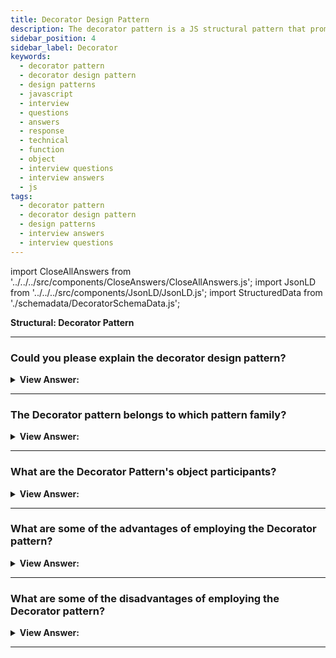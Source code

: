```yaml
---
title: Decorator Design Pattern
description: The decorator pattern is a JS structural pattern that promotes code reusability. They, like Mixins, can be viewed as a replacement for object sub-classing.
sidebar_position: 4
sidebar_label: Decorator
keywords:
  - decorator pattern
  - decorator design pattern
  - design patterns
  - javascript
  - interview
  - questions
  - answers
  - response
  - technical
  - function
  - object
  - interview questions
  - interview answers
  - js
tags:
  - decorator pattern
  - decorator design pattern
  - design patterns
  - interview answers
  - interview questions
---
```


import CloseAllAnswers from '../../../src/components/CloseAnswers/CloseAllAnswers.js';
import JsonLD from '../../../src/components/JsonLD/JsonLD.js';
import StructuredData from './schemadata/DecoratorSchemaData.js';

<JsonLD data={StructuredData} />

<head>
  <title>Decorator Pattern | JavaScript Interview Questions</title>
</head>

**Structural: Decorator Pattern**

<CloseAllAnswers />

---

### Could you please explain the decorator design pattern?

<details className='answer'>
  <summary>
    <strong>View Answer:</strong>
  </summary>
  <div>
    <div>
      <strong>Interview Response:</strong> Decorators are a structural JS design pattern that aims to promote code reuse. Like Mixins, we can consider them as another viable alternative to object sub-classing. This pattern enables behavior that gets dynamically added to an individual object without affecting the behavior of other objects in the same class. Decorators can increase functionality in a more flexible way than sub-classing.<br/>
    </div>
    <div>
</div><br />
  <div><strong className="codeExample">Code Example #1:</strong> Decorating Objects with New Functionality<br /><br />

```js
// ES2015+ Keywords/syntax used: class, constructor, const

// A vehicle constructor
class Vehicle {
  constructor(vehicleType) {
    // some sane defaults
    this.vehicleType = vehicleType || 'car';
    this.model = 'default';
    this.license = '00000-000';
  }
}

// Test instance for a basic vehicle
const testInstance = new Vehicle('car');
console.log(testInstance);

// Outputs:
// vehicle: car, model:default, license: 00000-000

// Lets create a new instance of vehicle, to be decorated
const truck = new Vehicle('truck');

// New functionality we're decorating vehicle with
truck.setModel = function (modelName) {
  this.model = modelName;
};

truck.setColor = function (color) {
  this.color = color;
};

// Test the value setters and value assignment works correctly
truck.setModel('CAT');
truck.setColor('blue');

console.log(truck);

// Outputs:
// vehicle:truck, model:CAT, color: blue

// Demonstrate "vehicle" is still unaltered
const secondInstance = new Vehicle('car');
console.log(secondInstance);

// Outputs:
// vehicle: car, model:default, license: 00000-000
```

</div><br />
  <div><strong className="codeExample">Code Example #2:</strong> Decorating Objects with Multiple Decorators<br /><br />

```js
// ES2015+ Keywords/syntax used: class, constructor, const, let, extends, super

// The constructor to decorate
class MacBook {
  constructor() {
    this.cost = 997;
    this.screenSize = 11.6;
  }
  getCost() {
    return this.cost;
  }
  getScreenSize() {
    return this.screenSize;
  }
}

// Decorator 1
class Memory extends MacBook {
  constructor(macBook) {
    super();
    this.macBook = macBook;
  }

  getCost() {
    return this.macBook.getCost() + 75;
  }
}

// Decorator 2
class Engraving extends MacBook {
  constructor(macBook) {
    super();
    this.macBook = macBook;
  }

  getCost() {
    return this.macBook.getCost() + 200;
  }
}

// Decorator 3
class Insurance extends MacBook {
  constructor(macBook) {
    super();
    this.macBook = macBook;
  }

  getCost() {
    return this.macBook.getCost() + 250;
  }
}

// init main object
let mb = new MacBook();

// init decorators
mb = new Memory(mb);
mb = new Engraving(mb);
mb = new Insurance(mb);

// Outputs: 1522
console.log(mb.getCost());

// Outputs: 11.6
console.log(mb.getScreenSize());
```

</div><br />
  <div><strong className="codeExample">Code Example #3:</strong><br /><br />

**The objects participating in this pattern are:**

**Client** -- Example code: _the run() function_

- maintains a reference to the decorated Component

**Component** -- In example code: _User_

- object to which additional functionality gets added

**Decorator** -- In example code: _DecoratedUser_

- wraps around -- Component by maintaining a reference to it
- defines an interface that is compatible with the interface of the Component
- implements the additional functionality (addedMembers in the diagram)

```js
let User = function (name) {
  this.name = name;

  this.say = function () {
    console.log('User: ' + this.name);
  };
};

let DecoratedUser = function (user, street, city) {
  this.user = user;
  this.name = user.name; // ensures interface stays the same
  this.street = street;
  this.city = city;

  this.say = function () {
    console.log(
      'Decorated User: ' + this.name + ', ' + this.street + ', ' + this.city
    );
  };
};

function run() {
  let user = new User('Kelly');
  user.say();

  let decorated = new DecoratedUser(user, 'Broadway', 'New York');
  decorated.say();
}

run();

/*

OUTPUT:

User: Kelly
Decorated User: Kelly, Broadway, New York

*/
```

</div>
 </div>

</details>

---

### The Decorator pattern belongs to which pattern family?

<details>
  <summary>
    <strong>View Answer:</strong>
  </summary>
  <div>
    <div>
      <strong>Interview Response:</strong> The Decorator pattern is part of the Structural design pattern family.
    </div>
  </div>
</details>

---

### What are the Decorator Pattern's object participants?

<details>
  <summary>
    <strong>View Answer:</strong>
  </summary>
  <div>
    <div>
      <strong>Interview Response:</strong> The Client, Component, and Decorator are the object participants in the Decorator Pattern.
    </div>
    <br />
    <div></div>

- **Client** – The Client object participant references the decorated Component.
- **Component** – The object to which additional functionality gets added is a Component.
- **Decorator** – By keeping a reference to the Component, defining an interface that conforms to the Component's interface, and implementing the additional functionality, the Decorator acts as a wrapper around it. In an application, there can be more than one Decorator.

<br />
  </div>
</details>

---

### What are some of the advantages of employing the Decorator pattern?

<details>
  <summary>
    <strong>View Answer:</strong>
  </summary>
  <div>
    <div>
      <strong>Interview Response:</strong> Benefits of the Decorator Pattern include:
    </div>
    <br />
    <div></div>

- You can change the behavior of an object without creating a new subclass.
- At runtime, you can add or remove responsibilities from an object.
- Wrapping an object in multiple decorators allows you to combine several behaviors.
- Single Responsibility Principle - The principle of single responsibility. A monolithic class that implements many possible behavior variants can get divided into several smaller classes.

<br />
  </div>
</details>

---

### What are some of the disadvantages of employing the Decorator pattern?

<details>
  <summary>
    <strong>View Answer:</strong>
  </summary>
  <div>
    <div>
      <strong>Interview Response:</strong> Drawbacks of the Decorator Pattern include:
    </div>
    <br />
    <div></div>

- It’s hard to remove a specific wrapper from the wrapper's stack.
- It’s hard to implement a decorator in such a way that its behavior doesn’t depend on the order in the Decorator's stack.
- The initial configuration code of layers might look pretty ugly.

<br />
  </div>
</details>

---
